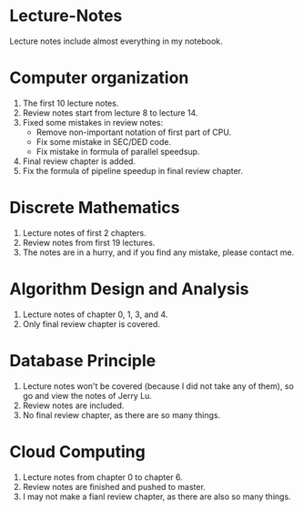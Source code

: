 # Lecture-Notes
Lecture notes include almost everything in my notebook.

# Computer organization
1. The first 10 lecture notes.
2. Review notes start from lecture 8 to lecture 14.
3. Fixed some mistakes in review notes:
	- Remove non-important notation of first part of CPU.
	- Fix some mistake in SEC/DED code.
	- Fix mistake in formula of parallel speedsup.
4. Final review chapter is added.
5. Fix the formula of pipeline speedup in final review chapter.

# Discrete Mathematics
1. Lecture notes of first 2 chapters.
2. Review notes from first 19 lectures.
3. The notes are in a hurry, and if you find any mistake, please contact me.

# Algorithm Design and Analysis
1. Lecture notes of chapter 0, 1, 3, and 4.
2. Only final review chapter is covered.

# Database Principle
1. Lecture notes won't be covered (because I did not take any of them), so go and view the notes of Jerry Lu.
2. Review notes are included.
3. No final review chapter, as there are so many things.

# Cloud Computing
1. Lecture notes from chapter 0 to chapter 6.
2. Review notes are finished and pushed to master.
3. I may not make a fianl review chapter, as there are also so many things.